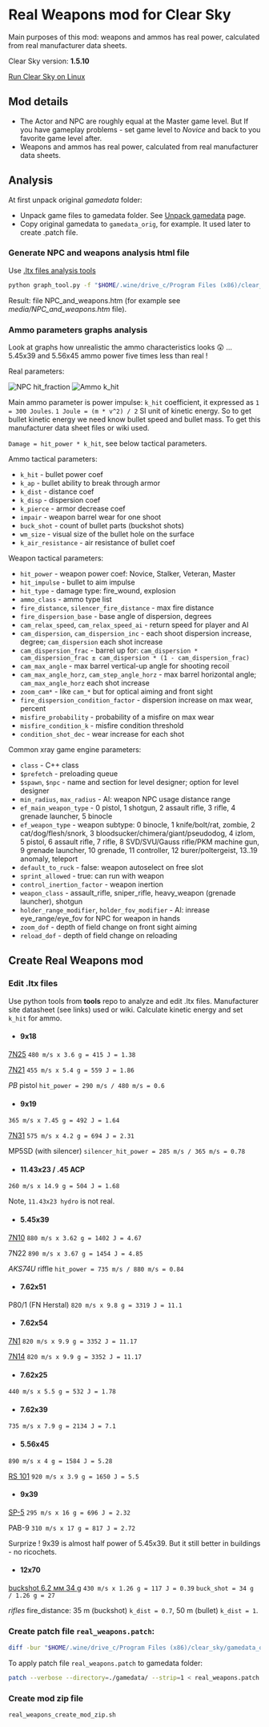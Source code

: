 # Real Weapons mod for Clear Sky

Main purposes of this mod: weapons and ammos has real power, calculated from real manufacturer data sheets.

Clear Sky version: **1.5.10**

[Run Clear Sky on Linux](https://github.com/stalker-tools/tools/blob/main/run_cs.md)

## Mod details

* The Actor and NPC are roughly equal at the Master game level. But If you have gameplay problems - set game level to _Novice_ and back to you favorite game level after.
* Weapons and ammos has real power, calculated from real manufacturer data sheets.

## Analysis

At first unpack original _gamedata_ folder:
* Unpack game files to gamedata folder. See [Unpack gamedata](https://github.com/stalker-tools/tools/blob/main/analysis_cs.md) page.
* Copy original gamedata to `gamedata_orig`, for example. It used later to create .patch file.

### Generate NPC and weapons analysis html file
Use [.ltx files analysis tools](https://github.com/stalker-tools/tools)
```sh
python graph_tool.py -f "$HOME/.wine/drive_c/Program Files (x86)/clear_sky/gamedata" --head "NPC and weapons" > NPC_and_weapons.htm
```
Result: file NPC_and_weapons.htm (for example see _media/NPC_and_weapons.htm_ file).

### Ammo parameters graphs analysis

Look at graphs how unrealistic the ammo characteristics looks :astonished: ...
5.45x39 and 5.56x45 ammo power five times less than real !

Real parameters:

![NPC hit_fraction](media/npc_hit_fraction.png)
![Ammo k_hit](media/ammo_k_hit.png)

Main ammo parameter is power impulse: `k_hit` coefficient, it expressed as `1 = 300 Joules`. `1 Joule = (m * v^2) / 2` SI unit of kinetic energy. So to get bullet kinetic energy we need know bullet speed and bullet mass. To get this manufacturer data sheet files or wiki used.

`Damage = hit_power * k_hit`, see below tactical parameters.

Ammo tactical parameters:
* `k_hit` - bullet power coef
* `k_ap` - bullet ability to break through armor
* `k_dist` - distance coef
* `k_disp` - dispersion coef
* `k_pierce` - armor decrease coef
* `impair` - weapon barrel wear for one shoot
* `buck_shot` - count of bullet parts (buckshot shots)
* `wm_size` - visual size of the bullet hole on the surface
* `k_air_resistance` - air resistance of bullet coef

Weapon tactical parameters:
* `hit_power` - weapon power coef: Novice, Stalker, Veteran, Master
* `hit_impulse` - bullet to aim impulse
* `hit_type` - damage type: fire_wound, explosion
* `ammo_class` - ammo type list
* `fire_distance`, `silencer_fire_distance` - max fire distance
* `fire_dispersion_base` - base angle of dispersion, degrees
* `cam_relax_speed`, `cam_relax_speed_ai` - return speed for player and AI
* `cam_dispersion`, `cam_dispersion_inc` - each shoot dispersion increase, degree; `cam_dispersion` each shot increase
* `cam_dispersion_frac` - barrel up for: `cam_dispersion * cam_dispersion_frac ± cam_dispersion * (1 - cam_dispersion_frac)`
* `cam_max_angle` - max barrel vertical-up angle for shooting recoil
* `cam_max_angle_horz`, `cam_step_angle_horz` - max barrel horizontal angle; `cam_max_angle_horz` each shot increase
* `zoom_cam*` - like `cam_*` but for optical aiming and front sight
* `fire_dispersion_condition_factor` - dispersion increase on max wear, percent
* `misfire_probability` - probability of a misfire on max wear
* `misfire_condition_k` - misfire condition threshold
* `condition_shot_dec` - wear increase for each shot

Common xray game engine parameters:
* `class` - C++ class
* `$prefetch` - preloading queue
* `$spawn`, `$npc` - name and section for level designer; option for level designer
* `min_radius`, `max_radius` - AI: weapon NPC usage distance range
* `ef_main_weapon_type` - 0 pistol, 1 shotgun, 2 assault rifle, 3 rifle, 4 grenade launcher, 5 binocle
* `ef_weapon_type` - weapon subtype: 0 binocle, 1 knife/bolt/rat, zombie, 2 cat/dog/flesh/snork, 3 bloodsucker/chimera/giant/pseudodog,
  4 izlom, 5 pistol, 6 assault rifle, 7 rifle, 8 SVD/SVU/Gauss rifle/PKM machine gun, 9 grenade launcher, 10 grenade,
  11 controller, 12 burer/poltergeist, 13..19 anomaly, teleport
* `default_to_ruck` - false: weapon autoselect on free slot
* `sprint_allowed` - true: can run with weapon
* `control_inertion_factor` - weapon inertion
* `weapon_class` - assault_rifle, sniper_rifle, heavy_weapon (grenade launcher), shotgun
* `holder_range_modifier`, `holder_fov_modifier` - AI: inrease eye_range/eye_fov for NPC for weapon in hands
* `zoom_dof` - depth of field change on front sight aiming
* `reload_dof` - depth of field change on reloading

## Create Real Weapons mod

### Edit .ltx files

Use python tools from **tools** repo to analyze and edit .ltx files. Manufacturer site datasheet (see links) used or wiki. Calculate kinetic energy and set `k_hit` for ammo.

* #### 9x18

[7N25](http://roe.ru/catalog/sukhoputnye-vosyka/strelkovoe-oruzhie/boepripasy-k-strelkovomu-oruzhiyu/7n25/)
`480 m/s x 3.6 g = 415 J = 1.38`

[7N21](http://roe.ru/catalog/sukhoputnye-vosyka/strelkovoe-oruzhie/boepripasy-k-strelkovomu-oruzhiyu/7n21/)
`455 m/s x 5.4 g = 559 J = 1.86`

_PB_ pistol
`hit_power = 290 m/s / 480 m/s = 0.6`

* #### 9x19

`365 m/s x 7.45 g = 492 J = 1.64`

[7N31](http://roe.ru/catalog/spetsialnye-sredstva/pistolety-pulemety/7n31/?ysclid=lka3r1txjf753431711)
`575 m/s x 4.2 g = 694 J = 2.31`

MP5SD (with silencer)
`silencer_hit_power = 285 m/s / 365 m/s = 0.78`

* #### 11.43x23 / .45 ACP

`260 m/s x 14.9 g = 504 J = 1.68`

Note, `11.43x23 hydro` is not real.

* #### 5.45x39

[7N10](http://roe.ru/catalog/sukhoputnye-vosyka/strelkovoe-oruzhie/boepripasy-k-strelkovomu-oruzhiyu/7n10/)
`880 m/s x 3.62 g = 1402 J = 4.67`

7N22
`890 m/s x 3.67 g = 1454 J = 4.85`

_AKS74U_ riffle
`hit_power = 735 m/s / 880 m/s = 0.84`

* #### 7.62x51

P80/1 (FN Herstal)
`820 m/s x 9.8 g = 3319 J = 11.1`

* #### 7.62x54

[7N1](http://roe.ru/catalog/sukhoputnye-vosyka/strelkovoe-oruzhie/boepripasy-k-strelkovomu-oruzhiyu/7n1/?ysclid=lka3f2ddgi944541407)
`820 m/s x 9.9 g = 3352 J = 11.17`

[7N14](http://roe.ru/catalog/sukhoputnye-vosyka/strelkovoe-oruzhie/boepripasy-k-strelkovomu-oruzhiyu/7n14/?ysclid=lka3bhwj9k255399763)
`820 m/s x 9.9 g = 3352 J = 11.17`

* #### 7.62x25

`440 m/s x 5.5 g = 532 J = 1.78`

* #### 7.62x39

`735 m/s x 7.9 g = 2134 J = 7.1`

* #### 5.56x45

`890 m/s x 4 g = 1584 J = 5.28`

[RS 101](http://roe.ru/catalog/sukhoputnye-vosyka/strelkovoe-oruzhie/boepripasy-k-strelkovomu-oruzhiyu/rs-101/)
`920 m/s x 3.9 g = 1650 J = 5.5`

* #### 9x39

[SP-5](http://roe.ru/catalog/spetsialnye-sredstva/avtomaty2/as/)
`295 m/s x 16 g = 696 J = 2.32`

PAB-9
`310 m/s x 17 g = 817 J = 2.72`

Surprize ! 9x39 is almost half power of 5.45x39. But it still better in buildings - no ricochets.

* #### 12x70

[buckshot 6.2 мм 34 g](https://techcrim.ru/?page_id=16396)
`430 m/s x 1.26 g = 117 J = 0.39`
`buck_shot = 34 g / 1.26 g = 27`

_rifles_ fire_distance: 35 m (buckshot) `k_dist = 0.7`, 50 m (bullet) `k_dist = 1`.

### Create patch file `real_weapons.patch`:
```sh
diff -bur "$HOME/.wine/drive_c/Program Files (x86)/clear_sky/gamedata_orig" "$HOME/.wine/drive_c/Program Files (x86)/clear_sky/gamedata" > real_weapons.patch
```

To apply patch file `real_weapons.patch` to gamedata folder:
```sh
patch --verbose --directory=./gamedata/ --strip=1 < real_weapons.patch
```

### Create mod zip file
```sh
real_weapons_create_mod_zip.sh
```
